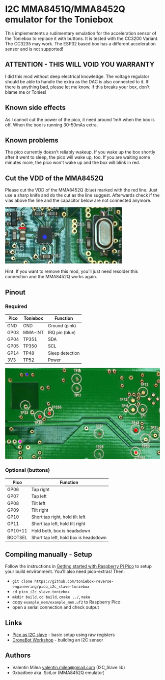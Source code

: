 # I2C MMA8451Q/MMA8452Q emulator for the Toniebox
This implementents a rudimentary emulation for the acceleration sensor of the Toniebox to replace it with buttons. It is tested with the CC3200 Variant. The CC3235 may work. The ESP32 based box has a different acceleration sensor and is not supported!

## ATTENTION - THIS WILL VOID YOU WARRANTY
I did this mod without deep electrical knowledge. The voltage regulator should be able to handle the extra as the DAC is also connected to it. If there is anything bad, please let me know. If this breaks your box, don't blame me or Tonies!

## Known side effects
As I cannot cut the power of the pico, it need around 1mA when the box is off. When the box is running 30-50mAs extra.

## Known problems
The pico currently doesn't reliably wakeup. If you wake up the box shortly after it went to sleep, the pico will wake up, too. If you are waiting some minutes more, the pico won't wake up and the box will blink in red.

## Cut the VDD of the MMA8452Q
Please cut the VDD of the MMA8452Q (blue) marked with the red line.
Just use a sharp knife and do the cut as the line suggest. Afterwards check if the vias above the line and the capacitor below are not connected anymore. 

![VDD Cut](mma8452q-vdd-cut.jpg)

Hint: If you want to remove this mod, you'll just need resolder this connection and the MMA8452Q works again.

## Pinout
### Required

| Pico | Toniebox | Function |
| --- | --- | --- |
| GND | GND | Ground (pink) |
| GP03 | MMA-INT | IRQ pin (blue) |
| GP04 | TP351 | SDA |
| GP05 | TP350 | SCL |
| GP14 | TP48 | Sleep detection |
| 3V3 | TP52 | Power |

![Pinout Toniebox](mma8452q-pins.jpg)

### Optional (buttons)
| Pico | Function |
| --- | --- |
| GP06 | Tap right |
| GP07 | Tap left |
| GP08 | Tilt left |
| GP09 | Tilt right |
| GP10 | Short tap right, hold tilt left |
| GP11 | Short tap left, hold tilt right |
| GP10+11 | Hold both, box is headsdown |
| BOOTSEL | Short tap left, hold box is headsdown |


## Compiling manually - Setup

Follow the instructions in [Getting started with Raspberry Pi Pico](https://datasheets.raspberrypi.org/pico/getting-started-with-pico.pdf) to setup your build environment. You'll also need pico-extras!
Then:

- `git clone https://github.com/toniebox-reverse-engineering/pico_i2c_slave-toniebox`
- `cd pico_i2c_slave-toniebox`
- `mkdir build`, `cd build`, `cmake ../`, `make`
- copy `example_mem/example_mem.uf2` to Raspberry Pico
- open a serial connection and check output

## Links

- [Pico as I2C slave](https://www.raspberrypi.org/forums/viewtopic.php?t=304074) - basic setup using raw registers
- [DroneBot Workshop](https://dronebotworkshop.com/i2c-part-2-build-i2c-sensor/) - building an I2C sensor

## Authors

- Valentin Milea <valentin.milea@gmail.com> (I2C_Slave lib)
- 0xbadbee aka. SciLor (MMA8452Q emulator)
